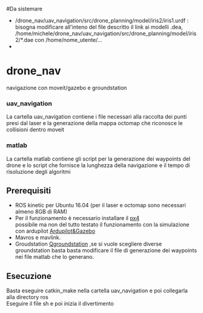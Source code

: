 #Da sistemare
- /drone_nav/uav_navigation/src/drone_planning/model/iris2/iris1.urdf : 
bisogna modificare all'inteno del file descritto il link ai modelli .dea, /home/michele/drone_nav/uav_navigation/src/drone_planning/model/iris2/*.dae con /home/nome_utente/...
-


# drone_nav
navigazione con moveit/gazebo e groundstation

### uav_navigation
La cartella uav_navigation contiene i file necessari alla raccolta dei punti presi dal laser e la generazione della mappa octomap che riconosce le collisioni dentro moveit  

### matlab
La cartella matlab contiene gli script per la generazione dei waypoints del drone e lo script che fornisce la lunghezza della navigazione e il tempo di risoluzione degli algoritmi

## Prerequisiti
- ROS kinetic per Ubuntu 16.04 (per il laser  e octomap sono necessari almeno 8GB di RAM)
- Per il funzionamento è necessario installare il 
[px4](https://dev.px4.io/en/setup/dev_env_linux.html#jmavsimgazebo-simulation)  
possibile ma non del tutto testato il funzionamento con la simulazione con ardupilot
[Ardupilot&Gazebo](http://ardupilot.org/dev/docs/using-gazebo-simulator-with-sitl.html)  
- Mavros e mavlink.
- Groudstation
[Qgroundstation](http://qgroundcontrol.com/)
,se si vuole scegliere diverse groundstation basta basta modificare il file di generazione dei waypoints nei file matlab che lo generano.

## Esecuzione
Basta eseguire catkin_make nella cartella uav_navigation e poi collegarla alla directory ros  
Eseguire il file sh e poi inizia il divertimento
